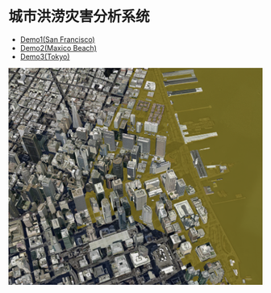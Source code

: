 # 城市洪涝灾害分析系统

- [Demo1(San Francisco)](https://ni1o1.github.io/FloodVisualization/FloodSF/build/)
- [Demo2(Maxico Beach)](https://ni1o1.github.io/FloodVisualization/FloodFL/build/)
- [Demo3(Tokyo)](https://ni1o1.github.io/FloodVisualization/FloodFL2/build/)

![1654746572206](image/README/1654746572206.png)
